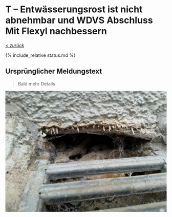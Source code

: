 # T &ndash; Entwässerungsrost ist nicht abnehmbar und WDVS Abschluss Mit Flexyl nachbessern

_[&lt; zurück](../../index.md)_

{% include_relative status.md %}

## Ursprünglicher Meldungstext

> Bald mehr Details

![](Meldung.jpg)